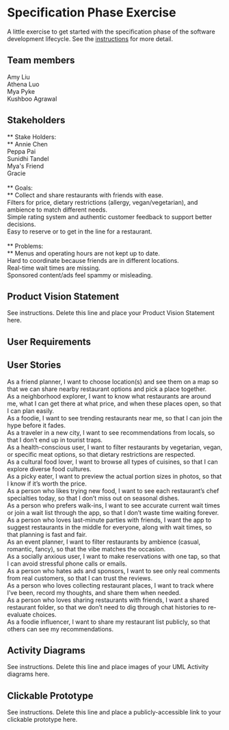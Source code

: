 # Specification Phase Exercise

A little exercise to get started with the specification phase of the software development lifecycle. See the [instructions](instructions.md) for more detail.

## Team members

Amy Liu <br/>
Athena Luo <br/>
Mya Pyke <br/>
Kushboo Agrawal <br/>

## Stakeholders

** Stake Holders:<br/> **
Annie Chen<br/>
Peppa Pai<br/>
Sunidhi Tandel<br/>
Mya's Friend<br/>
Gracie<br/>
<br/>
** Goals:<br/> **
Collect and share restaurants with friends with ease.<br/>
Filters for price, dietary restrictions (allergy, vegan/vegetarian), and ambience to match different needs.<br/>
Simple rating system and authentic customer feedback to support better decisions.<br/>
Easy to reserve or to get in the line for a restaurant.<br/>
<br/>
** Problems:<br/> **
Menus and operating hours are not kept up to date.<br/>
Hard to coordinate because friends are in different locations.<br/>
Real-time wait times are missing.<br/>
Sponsored content/ads feel spammy or misleading.<br/>


## Product Vision Statement

See instructions. Delete this line and place your Product Vision Statement here.

## User Requirements

## User Stories

As a friend planner, I want to choose location(s) and see them on a map so that we can share nearby restaurant options and pick a place together.<br/>
As a neighborhood explorer, I want to know what restaurants are around me, what I can get there at what price, and when these places open, so that I can plan easily.<br/>
As a foodie, I want to see trending restaurants near me, so that I can join the hype before it fades.<br/>
As a traveler in a new city, I want to see recommendations from locals, so that I don’t end up in tourist traps.<br/>
As a health-conscious user, I want to filter restaurants by vegetarian, vegan, or specific meat options, so that dietary restrictions are respected.<br/>
As a cultural food lover, I want to browse all types of cuisines, so that I can explore diverse food cultures.<br/>
As a picky eater, I want to preview the actual portion sizes in photos, so that I know if it’s worth the price.<br/>
As a person who likes trying new food, I want to see each restaurant’s chef specialties today, so that I don’t miss out on seasonal dishes.<br/>
As a person who prefers walk-ins, I want to see accurate current wait times or join a wait list through the app, so that I don’t waste time waiting forever.<br/>
As a person who loves last-minute parties with friends, I want the app to suggest restaurants in the middle for everyone, along with wait times, so that planning is fast and fair.<br/>
As an event planner, I want to filter restaurants by ambience (casual, romantic, fancy), so that the vibe matches the occasion.<br/>
As a socially anxious user, I want to make reservations with one tap, so that I can avoid stressful phone calls or emails.<br/>
As a person who hates ads and sponsors, I want to see only real comments from real customers, so that I can trust the reviews.<br/>
As a person who loves collecting restaurant places, I want to track where I’ve been, record my thoughts, and share them when needed.<br/>
As a person who loves sharing restaurants with friends, I want a shared restaurant folder, so that we don’t need to dig through chat histories to re-evaluate choices.<br/>
As a foodie influencer, I want to share my restaurant list publicly, so that others can see my recommendations.<br/>

## Activity Diagrams

See instructions. Delete this line and place images of your UML Activity diagrams here.

## Clickable Prototype

See instructions. Delete this line and place a publicly-accessible link to your clickable prototype here.
